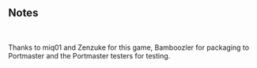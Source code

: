 ## Notes
<br/>

Thanks to miq01 and Zenzuke for this game, Bamboozler for packaging to Portmaster and the Portmaster testers for testing.
<br/>

